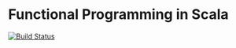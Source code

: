 # Functional Programming in Scala

[![Build Status](https://app.wercker.com/status/92f89b34aca5e9343f43efbea0163f4e/s/master)](https://app.wercker.com/project/byKey/92f89b34aca5e9343f43efbea0163f4e)
